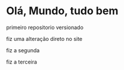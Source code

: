 # Olá, Mundo, tudo bem
 primeiro repositorio versionado
 
 fiz uma alteração direto no site

fiz a segunda

fiz a terceira
